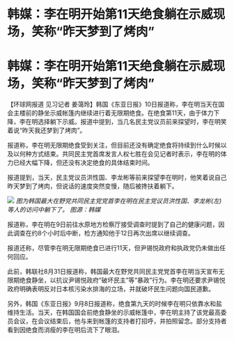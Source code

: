 # 韩媒：李在明开始第11天绝食躺在示威现场，笑称“昨天梦到了烤肉”

# 韩媒：李在明开始第11天绝食躺在示威现场，笑称“昨天梦到了烤肉”

【环球网报道 见习记者
姜蔼玲】韩国《东亚日报》10日报道称，李在明当天在国会主楼前的静坐示威帐篷内继续进行着无限期绝食。在绝食第11天，由于体力下降，李在明选择躺下示威。报道中提到，当几名民主党议员前来探望时，李在明笑着说“昨天我还梦到了烤肉”。

报道称，李在明无限期绝食受到关注，但目前还没有确定绝食将持续到什么时候以及以何种方式结束。共同民主党首席发言人权七胜在会见记者时表示，李在明的体力已经大幅下降，但还没有决定绝食的具体结束时间。

报道提到，当天，民主党议员洪性国、李龙彬等前来探望李在明时，他笑着说自己昨天梦到了烤肉，但说话的速度突然变慢，随后被搀扶着躺下。

![](https://inews.gtimg.com/om_bt/OYVVo3UYOPlArwwbukMrAK6bjtNLtUPiA51XOiIvbdVvAAA/1000)
_图为韩国最大在野党共同民主党党首李在明在民主党议员洪性国、李龙彬(左)等人的访问中躺下了。 图源：韩媒_

报道称，李在明在9日前往水原地方检察厅接受调查时提到了自己的健康问题，因此调查在约8个小时后中断，检方通知他于12日再次出席以继续调查。

报道还称，尽管李在明无限期绝食已进行11天，但尹锡悦政府和执政党仍未做出任何回应。

此前，韩联社8月31日报道称，韩国最大在野党共同民主党党首李在明当天宣布无限期绝食静坐，以抗议尹锡悦政府“破坏民主”等“暴政”行为。李在明还要求尹锡悦政府明确表明反对日本核污染水排海的立场，并就破坏民生问题向国民道歉。

另外，韩国《东亚日报》9月8日报道称，绝食第九天的时候李在明只依靠水和盐维持生活。当天，在韩国国会前绝食静坐的示威帐篷中，李在明主持了该党最高委员会议，在会议结束后，他与来到帐篷的支持者打招呼，并拍照留念。部分支持者看到因绝食而消瘦的李在明后流下了眼泪。

